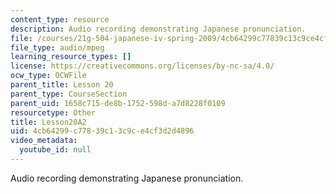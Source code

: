 ```yaml
---
content_type: resource
description: Audio recording demonstrating Japanese pronunciation.
file: /courses/21g-504-japanese-iv-spring-2009/4cb64299c77839c13c9ce4cf3d2d4896_Lesson20A2.mp3
file_type: audio/mpeg
learning_resource_types: []
license: https://creativecommons.org/licenses/by-nc-sa/4.0/
ocw_type: OCWFile
parent_title: Lesson 20
parent_type: CourseSection
parent_uid: 1658c715-de8b-1752-598d-a7d8228f0109
resourcetype: Other
title: Lesson20A2
uid: 4cb64299-c778-39c1-3c9c-e4cf3d2d4896
video_metadata:
  youtube_id: null
---
```

Audio recording demonstrating Japanese pronunciation.